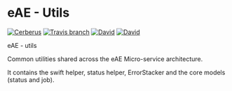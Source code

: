 # eAE - Utils
[![Cerberus](https://img.shields.io/badge/made-with_Cerberus-2C3539.svg?style=flat-square)](https://eae.dsi.ic.ac.uk)
[![Travis branch](https://img.shields.io/travis/dsi-icl/eae-utils/master.svg?style=flat-square)](https://travis-ci.org/dsi-icl/eae-utils) 
[![David](https://img.shields.io/david/dsi-icl/eae-utils.svg?style=flat-square)](https://david-dm.org/dsi-icl/eae-utils) 
[![David](https://img.shields.io/david/dev/dsi-icl/eae-utils.svg?style=flat-square)](https://david-dm.org/dsi-icl/eae-utils?type=dev) 

eAE - utils 

Common utilities shared across the eAE Micro-service architecture.

It contains the swift helper, status helper, ErrorStacker and the core models (status and job).
